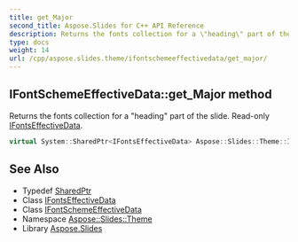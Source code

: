 ```yaml
---
title: get_Major
second_title: Aspose.Slides for C++ API Reference
description: Returns the fonts collection for a \"heading\" part of the slide. Read-only IFontsEffectiveData.
type: docs
weight: 14
url: /cpp/aspose.slides.theme/ifontschemeeffectivedata/get_major/
---
```

## IFontSchemeEffectiveData::get_Major method


Returns the fonts collection for a \"heading\" part of the slide. Read-only [IFontsEffectiveData](../../../aspose.slides/ifontseffectivedata/).

```cpp
virtual System::SharedPtr<IFontsEffectiveData> Aspose::Slides::Theme::IFontSchemeEffectiveData::get_Major()=0
```

## See Also

* Typedef [SharedPtr](../../../system/sharedptr/)
* Class [IFontsEffectiveData](../../../aspose.slides/ifontseffectivedata/)
* Class [IFontSchemeEffectiveData](../)
* Namespace [Aspose::Slides::Theme](../../)
* Library [Aspose.Slides](../../../)
